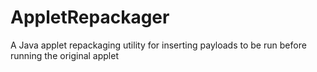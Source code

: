 AppletRepackager
================

A Java applet repackaging utility for inserting payloads to be run before running the original applet
